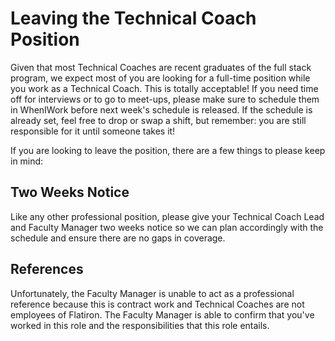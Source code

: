 # Leaving the Technical Coach Position

Given that most Technical Coaches are recent graduates of the full stack program, we expect most of you are looking for a full-time position while you work as a Technical Coach. This is totally acceptable! If you need time off for interviews or to go to meet-ups, please make sure to schedule them in WhenIWork before next week's schedule is released. If the schedule is already set, feel free to drop or swap a shift, but remember: you are still responsible for it until someone takes it!

If you are looking to leave the position, there are a few things to please keep in mind:

## Two Weeks Notice

Like any other professional position, please give your Technical Coach Lead and Faculty Manager two weeks notice so we can plan accordingly with the schedule and ensure there are no gaps in coverage.

## References

Unfortunately, the Faculty Manager is unable to act as a professional reference because this is contract work and Technical Coaches are not employees of Flatiron. The Faculty Manager is able to confirm that you've worked in this role and the responsibilities that this role entails.
